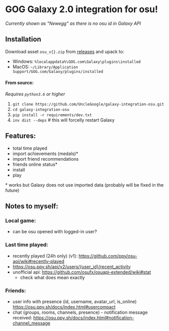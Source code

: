 # GOG Galaxy 2.0 integration for osu!

_Currently shown as "Newegg" as there is no osu id in Galaxy API_


## Installation

Download asset `osu_v{}.zip` from [releases][1] and upack to:
- Windows: `%localappdata%\GOG.com\Galaxy\plugins\installed`
- MacOS: `~/Library/Application Support/GOG.com/Galaxy/plugins/installed`

#### From source:
_Requires `python3.6` or higher_

1. `git clone https://github.com/UncleGoogle/galaxy-integration-osu.git`
2. `cd galaxy-integration-osu`
3. `pip install -r requirements/dev.txt`
4. `inv dist --deps`  # this will forcelly restart Galaxy


## Features:
- total time played
- import achievements (medals)*
- import friend recommendations
- friends online status*
- install
- play

\* works but Galaxy does not use imported data (probably will be fixed in the future)

## Notes to myself:

### Local game:
   - can be osu opened with logged-in user?

### Last time played:
- recently played (24h only) (v1): https://github.com/ppy/osu-api/wiki#recently-played
- https://osu.ppy.sh/api/v2/users/{user_id}/recent_activity
- unofficial api: https://github.com/osufx/osuapi-extended/wiki#stat
    - check what does mean exactly

### Friends:

- user info with presence (id, username, avatar_url, is_online) https://osu.ppy.sh/docs/index.html#usercompact
- chat (groups, rooms, channels, presence) - notification message received: https://osu.ppy.sh/docs/index.html#notification-channel_message


[1]: https://github.com/UncleGoogle/galaxy-integration-osu/releases
